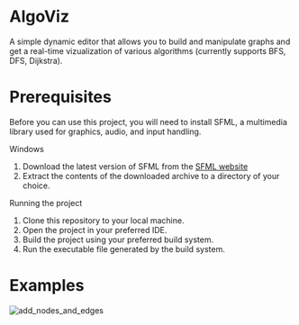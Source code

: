 # AlgoViz
A simple dynamic editor that allows you to build and manipulate graphs and get a real-time vizualization of various algorithms (currently supports BFS, DFS, Dijkstra).

# Prerequisites
Before you can use this project, you will need to install SFML, a multimedia library used for graphics, audio, and input handling.

Windows

1. Download the latest version of SFML from the [SFML website](https://www.sfml-dev.org/download/sfml/2.5.1/)
2. Extract the contents of the downloaded archive to a directory of your choice.

Running the project

1. Clone this repository to your local machine.
2. Open the project in your preferred IDE.
3. Build the project using your preferred build system.
4. Run the executable file generated by the build system.

 
# Examples

![add_nodes_and_edges](https://user-images.githubusercontent.com/101997033/236842620-8636b310-d653-4509-a0cf-30426dd7edbc.gif)
